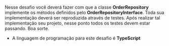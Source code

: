 Nesse desafio você deverá fazer com que a classe **OrderRepository** implemente os métodos definidos pelo **OrderRepositoryInterface**. Toda sua implementação deverá ser reproduzida através de testes.
Após realizar tal implementação seu projeto, nesse ponto todos os testes devem estar passando.
Boa sorte.
* A linguagem de programação para este desafio é **TypeScript**